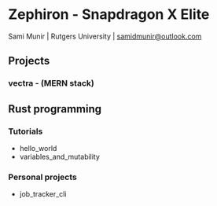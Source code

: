 # Zephiron - Snapdragon X Elite

Sami Munir | Rutgers University | <samidmunir@outlook.com>

## Projects

### vectra - **(MERN stack)**

## Rust programming

### Tutorials

- hello_world
- variables_and_mutability

### Personal projects

- job_tracker_cli
